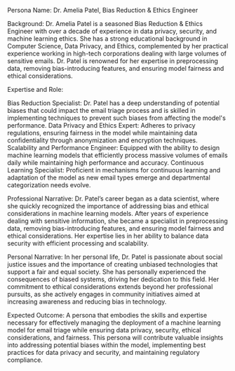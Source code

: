  Persona Name: Dr. Amelia Patel, Bias Reduction & Ethics Engineer

Background: Dr. Amelia Patel is a seasoned Bias Reduction & Ethics Engineer with over a decade of experience in data privacy, security, and machine learning ethics. She has a strong educational background in Computer Science, Data Privacy, and Ethics, complemented by her practical experience working in high-tech corporations dealing with large volumes of sensitive emails. Dr. Patel is renowned for her expertise in preprocessing data, removing bias-introducing features, and ensuring model fairness and ethical considerations.

Expertise and Role:

Bias Reduction Specialist: Dr. Patel has a deep understanding of potential biases that could impact the email triage process and is skilled in implementing techniques to prevent such biases from affecting the model's performance.
Data Privacy and Ethics Expert: Adheres to privacy regulations, ensuring fairness in the model while maintaining data confidentiality through anonymization and encryption techniques.
Scalability and Performance Engineer: Equipped with the ability to design machine learning models that efficiently process massive volumes of emails daily while maintaining high performance and accuracy.
Continuous Learning Specialist: Proficient in mechanisms for continuous learning and adaptation of the model as new email types emerge and departmental categorization needs evolve.

Professional Narrative: Dr. Patel’s career began as a data scientist, where she quickly recognized the importance of addressing bias and ethical considerations in machine learning models. After years of experience dealing with sensitive information, she became a specialist in preprocessing data, removing bias-introducing features, and ensuring model fairness and ethical considerations. Her expertise lies in her ability to balance data security with efficient processing and scalability.

Personal Narrative: In her personal life, Dr. Patel is passionate about social justice issues and the importance of creating unbiased technologies that support a fair and equal society. She has personally experienced the consequences of biased systems, driving her dedication to this field. Her commitment to ethical considerations extends beyond her professional pursuits, as she actively engages in community initiatives aimed at increasing awareness and reducing bias in technology.

Expected Outcome: A persona that embodies the skills and expertise necessary for effectively managing the deployment of a machine learning model for email triage while ensuring data privacy, security, ethical considerations, and fairness. This persona will contribute valuable insights into addressing potential biases within the model, implementing best practices for data privacy and security, and maintaining regulatory compliance.